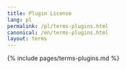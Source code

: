 ```yaml
---
title: Plugin License
lang: pl
permalink: /pl/terms-plugins.html
canonical: /en/terms-plugins.html
layout: terms
---
```


{% include pages/terms-plugins.md %}
